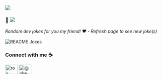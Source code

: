 <a><h2> <img src="https://readme-typing-svg.herokuapp.com?duration=4000&lines=Hi+👋;I'm+Roy+🤝.;I'm+a+Software+Engineer+⚡;I+love+building+amazing+apps+👨‍💻.">
  </a></h2></a>
  
### 👋 ![](https://komarev.com/ghpvc/?username=roynkem&color=268f77&label=Hey!!!+Visitor)

<div align="left"> 
<i>Random dev jokes for you my friend! ❤️ - Refresh page to see new joke(s)</i></br></br>
<img align="center" src="https://readme-jokes.vercel.app/api?bgColor=%23073b4c&textColor=%2306d6a0&aColor=%2306d6a0&borderColor=%2306d6a0" alt="README Jokes">
</div>

### Connect with me  :coffee:
<p align="left">
<a href="https://www.linkedin.com/in/roy-aiyetin-97867718a/" target="blank"><img align="center" src="https://raw.githubusercontent.com/rahuldkjain/github-profile-readme-generator/master/src/images/icons/Social/linked-in-alt.svg" alt="roy aiyetin" height="30" width="40" /></a>
<a href="https://medium.com/@nkemaiyetin" target="blank"><img align="center" src="https://raw.githubusercontent.com/rahuldkjain/github-profile-readme-generator/master/src/images/icons/Social/medium.svg" alt="@nkemaiyetin" height="30" width="40" /></a>
</p>
